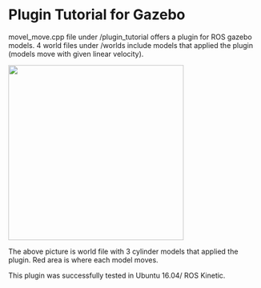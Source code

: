 # Plugin Tutorial for Gazebo

movel_move.cpp file under /plugin_tutorial offers a plugin for ROS gazebo models. 
4 world files under /worlds include models that applied the plugin (models move with given linear velocity).

<img src="https://user-images.githubusercontent.com/56469026/74802422-2d74ae80-531d-11ea-9389-1cfb344d2967.jpg" width="350">

The above picture is world file with 3 cylinder models that applied the plugin. Red area is where each model moves.

This plugin was successfully tested in Ubuntu 16.04/ ROS Kinetic.

